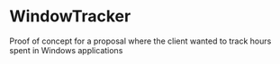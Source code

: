 # WindowTracker
Proof of concept for a proposal where the client wanted to track hours spent in Windows applications
